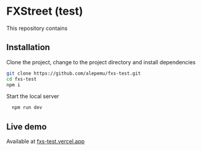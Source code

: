 # FXStreet (test)

This repository contains

## Installation

Clone the project, change to the project directory and install dependencies

```bash
git clone https://github.com/alepemu/fxs-test.git
cd fxs-test
npm i
```

Start the local server

```bash
  npm run dev
```

## Live demo

Available at [fxs-test.vercel.app](https://fxs-test.vercel.app/)